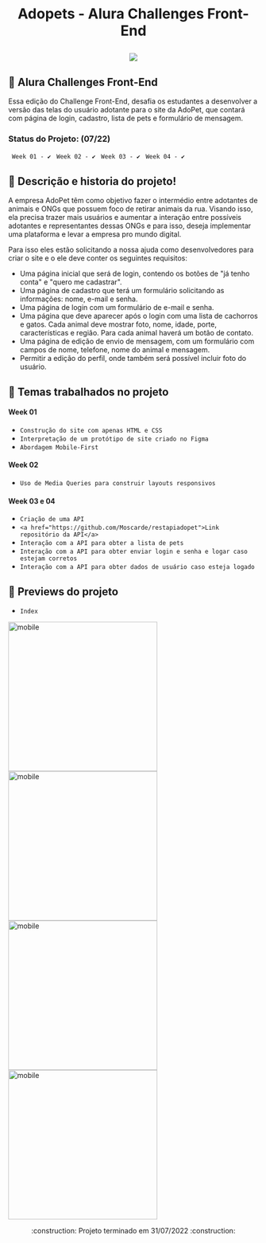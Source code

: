 <h1 align="center">
  <p align="center">Adopets -  Alura Challenges Front-End</p>
  <a href="https://adopet-beryl.vercel.app/"><img src="https://i.imgur.com/yoWxPwX.jpg"></a>
</h1>

## 🎯 Alura Challenges Front-End
<p>Essa edição do Challenge Front-End, desafia os estudantes a desenvolver a versão das telas do usuário adotante para o site da AdoPet, que contará com página de login, cadastro, lista de pets e formulário de mensagem.</p>

### Status do Projeto:  (07/22)

`` Week 01 - ✔️``
`` Week 02 - ✔️``
`` Week 03 - ✔️``
`` Week 04 - ✔️``

## :bookmark_tabs: Descrição e historia do projeto!

<p>A empresa AdoPet têm como objetivo fazer o intermédio entre adotantes de animais e ONGs que possuem foco de retirar animais da rua. Visando isso, ela precisa trazer mais usuários e aumentar a interação entre possíveis adotantes e representantes dessas ONGs e para isso, deseja implementar uma plataforma e levar a empresa pro mundo digital.</p>

<p>Para isso eles estão solicitando a nossa ajuda como desenvolvedores para criar o site e o ele deve conter os seguintes requisitos:</p>

- Uma página inicial que será de login, contendo os botões de "já tenho conta" e "quero me cadastrar".
- Uma página de cadastro que terá um formulário solicitando as informações: nome, e-mail e senha.
- Uma página de login com um formulário de e-mail e senha.
- Uma página que deve aparecer após o login com uma lista de cachorros e gatos. Cada animal deve mostrar foto, nome, idade, porte, características e região. Para cada animal haverá um botão de contato.
- Uma página de edição de envio de mensagem, com um formulário com campos de nome, telefone, nome do animal e mensagem.
- Permitir a edição do perfil, onde também será possível incluir foto do usuário.


## :blue_book: Temas trabalhados no projeto
#### Week 01
- ``Construção do site com apenas HTML e CSS``
- ``Interpretação de um protótipo de site criado no Figma``
- ``Abordagem Mobile-First``

#### Week 02
- ``Uso de Media Queries para construir layouts responsivos``

#### Week 03 e 04
- ``Criação de uma API``
- ``<a href="https://github.com/Moscarde/restapiadopet">Link repositório da API</a>``
- ``Interação com a API para obter a lista de pets``
- ``Interação com a API para obter enviar login e senha e logar caso estejam corretos``
- ``Interação com a API para obter dados de usuário caso esteja logado``



## :hammer: Previews do projeto

- `Index`

<img src="https://i.imgur.com/ZUxBOtH.png" alt="mobile" height=300/>
<img src="https://i.imgur.com/OIJto0z.png" alt="mobile" height=300/>
<img src="https://i.imgur.com/zvJT2ZP.png" alt="mobile" height=300/> 
<img src="https://i.imgur.com/cjeerlq.png" alt="mobile" height=300/>

<p align="center">:construction: Projeto terminado em 31/07/2022 :construction:</p> 
